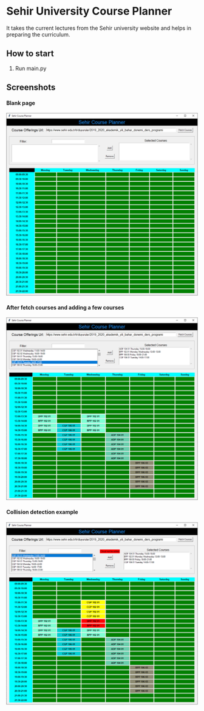 # **Sehir University Course Planner**

<p>It takes the current lectures from the Sehir university website and helps in preparing the curriculum.</p>

## How to start

1. Run main.py

## Screenshots

#### Blank page
![Blank](/s1.png) 

#### After fetch courses and adding a few courses
![After](/s2.png) 

#### Collision detection example
![Collision](/s3.png) 
